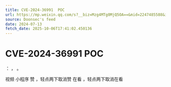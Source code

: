 ```yaml
---
title: CVE-2024-36991  POC
url: https://mp.weixin.qq.com/s?__biz=Mzg4MTg0MjQ5OA==&mid=2247485588&idx=1&sn=2903594bbc38b22a85f382263c306721
source: Doonsec's feed
date: 2024-07-13
fetch_date: 2025-10-06T17:41:02.450136
---
```


# CVE-2024-36991  POC

：
，
。

视频
小程序
赞
，轻点两下取消赞
在看
，轻点两下取消在看